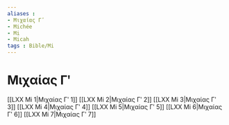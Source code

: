 ```yaml
---
aliases : 
- Μιχαίας Γʹ
- Michée
- Mi
- Micah
tags : Bible/Mi
---
```


# Μιχαίας Γʹ

[[LXX Mi 1|Μιχαίας Γʹ 1]]
[[LXX Mi 2|Μιχαίας Γʹ 2]]
[[LXX Mi 3|Μιχαίας Γʹ 3]]
[[LXX Mi 4|Μιχαίας Γʹ 4]]
[[LXX Mi 5|Μιχαίας Γʹ 5]]
[[LXX Mi 6|Μιχαίας Γʹ 6]]
[[LXX Mi 7|Μιχαίας Γʹ 7]]
